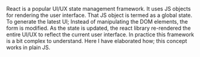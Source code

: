 React is a popular UI/UX state management framework. It uses JS objects for rendering the user interface. That JS object is termed as a global state. To generate the latest UI; Instead of manipulating the DOM elements, the form is modified. As the state is updated, the react library re-rendered the entire UI/UX to reflect the current user interface. In practice this framework is a bit complex to understand. Here I have elaborated how; this concept works in plain JS.
